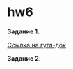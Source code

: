 # hw6

__Задание 1.__

[Ссылка на гугл-док](https://docs.google.com/document/d/16xHlPk-88go0YyHOe8jHhoMs7n3XKnnxFtytqoNVAFg/edit?usp=sharing)

__Задание 2.__
